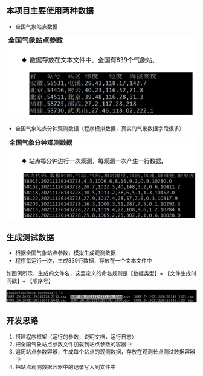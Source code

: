 ## 本项目主要使用两种数据

- 全国气象站点数据

![](./img/QQ截图20220320194423.png)

- 全国气象站点分钟观测数据（程序模拟数据，真实的气象数据字段很多）

![](./img/QQ截图20220320194640.png)

## 生成测试数据

- 根据全国气象站点参数，模拟生成观测数据
- 程序每运行一次，生成839行数据，存放在一个文本文件中

如图例所示，生成的文件名，这里定义的命名规则是【数据类型】+ 【文件生成时间戳】+ 【顺序号】

![](./img/QQ截图20220320195036.png)

## 开发思路

1. 搭建程序框架（运行的参数，说明文档，运行日志）
2. 把全国气象站点参数文件加载到站点参数的容器中
3. 遍历站点参数容器，生成每个站点的观测数据，存放在观测长点测试数据容器中
4. 把站点观测数据容器中的记录写入到文件中